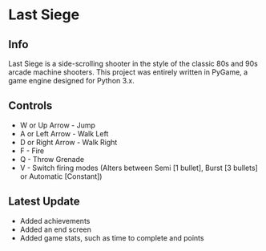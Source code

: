 # Last Siege

## Info
Last Siege is a side-scrolling shooter in the style of the classic 80s and 90s arcade machine shooters. This project was entirely written in PyGame, a game engine designed for Python 3.x.

## Controls
- W or Up Arrow - Jump
- A or Left Arrow - Walk Left
- D or Right Arrow - Walk Right
- F - Fire
- Q - Throw Grenade
- V - Switch firing modes (Alters between Semi [1 bullet], Burst [3 bullets] or Automatic [Constant])

## Latest Update
- Added achievements
- Added an end screen
- Added game stats, such as time to complete and points
